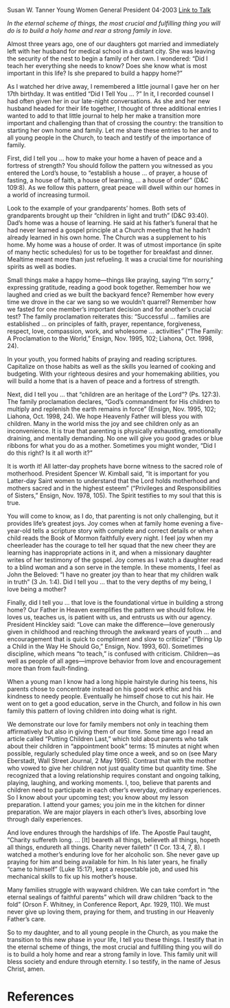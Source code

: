 Susan W. Tanner
Young Women General President
04-2003
[Link to Talk](https://www.churchofjesuschrist.org/study/general-conference/2003/04/did-i-tell-you?lang=eng)

_In the eternal scheme of things, the most crucial and fulfilling thing you will do is to build a holy home and rear a strong family in love._

Almost three years ago, one of our daughters got married and immediately left with her husband for medical school in a distant city. She was leaving the security of the nest to begin a family of her own. I wondered: “Did I teach her everything she needs to know? Does she know what is most important in this life? Is she prepared to build a happy home?”

As I watched her drive away, I remembered a little journal I gave her on her 17th birthday. It was entitled “Did I Tell You … ?” In it, I recorded counsel I had often given her in our late-night conversations. As she and her new husband headed for their life together, I thought of three additional entries I wanted to add to that little journal to help her make a transition more important and challenging than that of crossing the country: the transition to starting her own home and family. Let me share these entries to her and to all young people in the Church, to teach and testify of the importance of family.

First, did I tell you … how to make your home a haven of peace and a fortress of strength? You should follow the pattern you witnessed as you entered the Lord’s house, to “establish a house … of prayer, a house of fasting, a house of faith, a house of learning, … a house of order” (D&C 109:8). As we follow this pattern, great peace will dwell within our homes in a world of increasing turmoil.

Look to the example of your grandparents’ homes. Both sets of grandparents brought up their “children in light and truth” (D&C 93:40). Dad’s home was a house of learning. He said at his father’s funeral that he had never learned a gospel principle at a Church meeting that he hadn’t already learned in his own home. The Church was a supplement to his home. My home was a house of order. It was of utmost importance (in spite of many hectic schedules) for us to be together for breakfast and dinner. Mealtime meant more than just refueling. It was a crucial time for nourishing spirits as well as bodies.

Small things make a happy home—things like praying, saying “I’m sorry,” expressing gratitude, reading a good book together. Remember how we laughed and cried as we built the backyard fence? Remember how every time we drove in the car we sang so we wouldn’t quarrel? Remember how we fasted for one member’s important decision and for another’s crucial test? The family proclamation reiterates this: “Successful … families are established … on principles of faith, prayer, repentance, forgiveness, respect, love, compassion, work, and wholesome … activities” (“The Family: A Proclamation to the World,” Ensign, Nov. 1995, 102; Liahona, Oct. 1998, 24).

In your youth, you formed habits of praying and reading scriptures. Capitalize on those habits as well as the skills you learned of cooking and budgeting. With your righteous desires and your homemaking abilities, you will build a home that is a haven of peace and a fortress of strength.

Next, did I tell you … that “children are an heritage of the Lord”? (Ps. 127:3). The family proclamation declares, “God’s commandment for His children to multiply and replenish the earth remains in force” (Ensign, Nov. 1995, 102; Liahona, Oct. 1998, 24). We hope Heavenly Father will bless you with children. Many in the world miss the joy and see children only as an inconvenience. It is true that parenting is physically exhausting, emotionally draining, and mentally demanding. No one will give you good grades or blue ribbons for what you do as a mother. Sometimes you might wonder, “Did I do this right? Is it all worth it?”

It is worth it! All latter-day prophets have borne witness to the sacred role of motherhood. President Spencer W. Kimball said, “It is important for you Latter-day Saint women to understand that the Lord holds motherhood and mothers sacred and in the highest esteem” (“Privileges and Responsibilities of Sisters,” Ensign, Nov. 1978, 105). The Spirit testifies to my soul that this is true.

You will come to know, as I do, that parenting is not only challenging, but it provides life’s greatest joys. Joy comes when at family home evening a five-year-old tells a scripture story with complete and correct details or when a child reads the Book of Mormon faithfully every night. I feel joy when my cheerleader has the courage to tell her squad that the new cheer they are learning has inappropriate actions in it, and when a missionary daughter writes of her testimony of the gospel. Joy comes as I watch a daughter read to a blind woman and a son serve in the temple. In these moments, I feel as John the Beloved: “I have no greater joy than to hear that my children walk in truth” (3 Jn. 1:4). Did I tell you … that to the very depths of my being, I love being a mother?

Finally, did I tell you … that love is the foundational virtue in building a strong home? Our Father in Heaven exemplifies the pattern we should follow. He loves us, teaches us, is patient with us, and entrusts us with our agency. President Hinckley said: “Love can make the difference—love generously given in childhood and reaching through the awkward years of youth … and encouragement that is quick to compliment and slow to criticize” (“Bring Up a Child in the Way He Should Go,” Ensign, Nov. 1993, 60). Sometimes discipline, which means “to teach,” is confused with criticism. Children—as well as people of all ages—improve behavior from love and encouragement more than from fault-finding.

When a young man I know had a long hippie hairstyle during his teens, his parents chose to concentrate instead on his good work ethic and his kindness to needy people. Eventually he himself chose to cut his hair. He went on to get a good education, serve in the Church, and follow in his own family this pattern of loving children into doing what is right.

We demonstrate our love for family members not only in teaching them affirmatively but also in giving them of our time. Some time ago I read an article called “Putting Children Last,” which told about parents who talk about their children in “appointment book” terms: 15 minutes at night when possible, regularly scheduled play time once a week, and so on (see Mary Eberstadt, Wall Street Journal, 2 May 1995). Contrast that with the mother who vowed to give her children not just quality time but quantity time. She recognized that a loving relationship requires constant and ongoing talking, playing, laughing, and working moments. I, too, believe that parents and children need to participate in each other’s everyday, ordinary experiences. So I know about your upcoming test; you know about my lesson preparation. I attend your games; you join me in the kitchen for dinner preparation. We are major players in each other’s lives, absorbing love through daily experiences.

And love endures through the hardships of life. The Apostle Paul taught, “Charity suffereth long. … [It] beareth all things, believeth all things, hopeth all things, endureth all things. Charity never faileth” (1 Cor. 13:4, 7, 8). I watched a mother’s enduring love for her alcoholic son. She never gave up praying for him and being available for him. In his later years, he finally “came to himself” (Luke 15:17), kept a respectable job, and used his mechanical skills to fix up his mother’s house.

Many families struggle with wayward children. We can take comfort in “the eternal sealings of faithful parents” which will draw children “back to the fold” (Orson F. Whitney, in Conference Report, Apr. 1929, 110). We must never give up loving them, praying for them, and trusting in our Heavenly Father’s care.

So to my daughter, and to all young people in the Church, as you make the transition to this new phase in your life, I tell you these things. I testify that in the eternal scheme of things, the most crucial and fulfilling thing you will do is to build a holy home and rear a strong family in love. This family unit will bless society and endure through eternity. I so testify, in the name of Jesus Christ, amen.

# References
